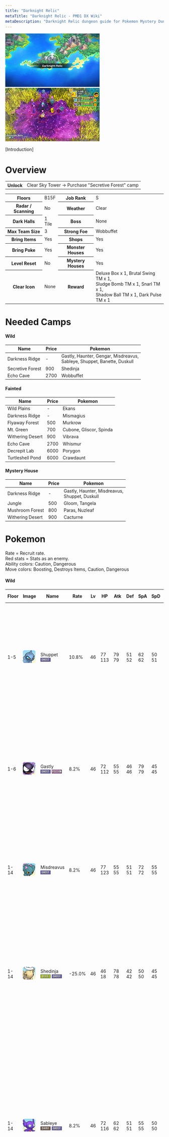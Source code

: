 ```yaml
---
title: "Darknight Relic"
metaTitle: "Darknight Relic - PMD1 DX Wiki"
metaDescription: "Darknight Relic dungeon guide for Pokemon Mystery Dungeon: Rescue Team DX."
---
```


<div class="pageTopImage dungeonPageTopImage2">
  <img src="../images/areas/darknight_relic.jpg"/><img src="../images/areas/darknight_relic_2.jpg"/>
</div>

[Introduction]

# Overview

<table class="dungeonOverview">
  <tr>
    <th>Unlock</th>
    <td class="highlightYellow">Clear Sky Tower → Purchase "Secretive Forest" camp</td>
  </tr>
</table>

<table class="dungeonTable">
  <tr>
    <th>Floors</th>
    <td>B15F</td>
    <th>Job Rank</th>
    <td>S</td>
  </tr>
  <tr>
    <th>Radar / Scanning</th>
    <td>No</td>
    <th>Weather</th>
    <td>Clear</td>
  </tr>
  <tr>
    <th>Dark Halls</th>
    <td>1 Tile</td>
    <th>Boss</th>
    <td>None</td>
  </tr>
  <tr>
    <th>Max Team Size</th>
    <td>3</td>
    <th>Strong Foe</th>
    <td>Wobbuffet</td>
  </tr>
  <tr>
    <th>Bring Items</th>
    <td>Yes</td>
    <th>Shops</th>
    <td>Yes</td>
  </tr>
  <tr>
    <th>Bring Poke</th>
    <td>Yes</td>
    <th>Monster Houses</th>
    <td>Yes</td>
  </tr>
  <tr>
    <th>Level Reset</th>
    <td>No</td>
    <th>Mystery Houses</th>
    <td>Yes</td>
  </tr>
  <tr>
    <th>Clear Icon</th>
    <td>None</td>
    <th>Reward</th>
    <td>Deluxe Box x 1, Brutal Swing TM x 1,<br/>Sludge Bomb TM x 1, Snarl TM x 1,<br/>Shadow Ball TM x 1, Dark Pulse TM x 1</td>
  </tr>
</table>

# Needed Camps

#### Wild

|Name|Price|Pokemon|
|-|-|-|
|Darkness Ridge|-|Gastly, Haunter, Gengar, Misdreavus,<br/>Sableye, Shuppet, Banette, Duskull|
|Secretive Forest|900|Shedinja|
|Echo Cave|2700|Wobbuffet|

#### Fainted

|Name|Price|Pokemon|
|-|-|-|
|Wild Plains|-|Ekans|
|Darkness Ridge|-|Mismagius|
|Flyaway Forest|500|Murkrow|
|Mt. Green|700|Cubone, Gliscor, Spinda|
|Withering Desert|900|Vibrava|
|Echo Cave|2700|Whismur|
|Decrepit Lab|6000|Porygon|
|Turtleshell Pond|6000|Crawdaunt|

#### Mystery House

|Name|Price|Pokemon|
|-|-|-|
|Darkness Ridge|-|Gastly, Haunter, Misdreavus,<br/>Shuppet, Duskull|
|Jungle|500|Gloom, Tangela|
|Mushroom Forest|800|Paras, Nuzleaf|
|Withering Desert|900|Cacturne|

# Pokemon

Rate = Recruit rate.<br/>Red stats = Stats as an enemy.<br/>Ability colors: <span class="highlightYellow">Caution</span>, <span class="highlightOrange">Dangerous</span><br/>Move colors: <span class="boost">Boosting</span>, <span class="item">Destroys Items</span>, <span class="caution">Caution</span>, <span class="extreme">Dangerous</span>

#### Wild

|Floor|Image|Name|Rate|Lv|HP|Atk|Def|SpA|SpD|Spe|Exp|Ability + Moves|
|-|-|-|-|-|-|-|-|-|-|-|-|-|
|1-5|![Shuppet](../images/pokemon/353.png)|Shuppet<br/>![Ghost](../images/type/ghost.gif)|10.8%|46|77<br/><span class="redText">113</span>|79<br/><span class="redText">79</span>|51<br/><span class="redText">52</span>|62<br/><span class="redText">62</span>|50<br/><span class="redText">51</span>|73<br/><span class="redText">73</span>|118|Insomnia or Frisk<br/>Knock Off / Screech / Night Shade /<br/>Grudge / Will-O-Wisp / Feint Attack /<br/>Hex / Curse / Shadow Ball / Embargo /<br/>Spite / Sucker Punch / Shadow Sneak /<br/>Snatch|
|1-6|![Gastly](../images/pokemon/092.png)|Gastly<br/>![Ghost](../images/type/ghost.gif) ![Poison](../images/type/poison.gif)|8.2%|46|72<br/><span class="redText">112</span>|55<br/><span class="redText">55</span>|46<br/><span class="redText">46</span>|79<br/><span class="redText">79</span>|45<br/><span class="redText">45</span>|69<br/><span class="redText">69</span>|104|Levitate<br/>Hypnosis / Lick / Spite / Mean Look /<br/>Curse / Night Shade / Confuse Ray /<br/>Dark Pulse / Payback / Shadow Ball /<br/>Sucker Punch / Destiny Bond / Hex /<br/>Dream Eater|
|1-14|![Misdreavus](../images/pokemon/200.png)|Misdreavus<br/>![Ghost](../images/type/ghost.gif)|8.2%|46|77<br/><span class="redText">123</span>|55<br/><span class="redText">55</span>|51<br/><span class="redText">51</span>|72<br/><span class="redText">72</span>|55<br/><span class="redText">55</span>|88<br/><span class="redText">88</span>|119|Levitate<br/>Payback / Psywave / Spite / Pain Split /<br/>Confuse Ray / Mean Look / Psybeam /<br/>Hex / Astonish / Growl / Perish Song /<br/>Shadow Ball|
|1-14|![Shedinja](../images/pokemon/292.png)|Shedinja<br/>![Bug](../images/type/bug.gif) ![Ghost](../images/type/ghost.gif)|-25.0%|46|46<br/><span class="redText">18</span>|78<br/><span class="redText">78</span>|42<br/><span class="redText">42</span>|50<br/><span class="redText">50</span>|45<br/><span class="redText">45</span>|92<br/><span class="redText">92</span>|117|Wonder Guard<br/>Harden / Absorb / Spite / Heal Block /<br/>Sand Attack / Fury Swipes / Grudge /<br/>Mind Reader / Scratch / Shadow Ball /<br/>Shadow Sneak / Phantom Force /<br/>Confuse Ray|
|1-14|![Sableye](../images/pokemon/302.png)|Sableye<br/>![Dark](../images/type/dark.gif) ![Ghost](../images/type/ghost.gif)|8.2%|46|72<br/><span class="redText">116</span>|62<br/><span class="redText">62</span>|51<br/><span class="redText">51</span>|55<br/><span class="redText">55</span>|50<br/><span class="redText">50</span>|79<br/><span class="redText">79</span>|121|Keen Eye or Stall<br/>Leer / Scratch / Shadow Ball / Detect /<br/>Night Shade / Astonish / Fury Swipes /<br/>Feint Attack / Fake Out / Punishment /<br/>Knock Off / Confuse Ray / Mean Look /<br/>Zen Headbutt / Power Gem / Quash /<br/>Foresight / Foul Play / Shadow Claw /<br/>Shadow Sneak<br/><span class="orangeText">※ Can Mega Evolve.</span>|
|6-10|![Banette](../images/pokemon/354.png)|Banette<br/>![Ghost](../images/type/ghost.gif)|8.2%|46|77<br/><span class="redText">127</span>|79<br/><span class="redText">79</span>|51<br/><span class="redText">53</span>|62<br/><span class="redText">62</span>|50<br/><span class="redText">52</span>|73<br/><span class="redText">73</span>|122|Insomnia or Frisk<br/>Knock Off / Screech / Night Shade /<br/>Grudge / Will-O-Wisp / Feint Attack /<br/>Hex / Curse / Shadow Ball / Embargo /<br/>Spite / Sucker Punch / Shadow Sneak /<br/>Snatch / Phantom Force<br/><span class="orangeText">※ Can Mega Evolve.</span>|
|6-14<br/><span class="highlightOrange">Foe</span>|![Wobbuffet](../images/pokemon/202.png)<br/><br/>![Shiny](../images/shiny/202.png)|Wobbuffet<br/>![Psychic](../images/type/psychic.gif)|-6.4%|60|109<br/><span class="redText">560</span>|55<br/><span class="redText">150</span>|55<br/><span class="redText">80</span>|55<br/><span class="redText">150</span>|50<br/><span class="redText">80</span>|95<br/><span class="redText">200</span>|800|Shadow Tag<br/>Counter / Mirror Coat / Safeguard /<br/>Destiny Bond<br/><span class="orangeText">※ Friend Bow required to recruit.</span>|
|7-10|![Haunter](../images/pokemon/093.png)|Haunter<br/>![Ghost](../images/type/ghost.gif) ![Poison](../images/type/poison.gif)|8.2%|46|72<br/><span class="redText">131</span>|55<br/><span class="redText">55</span>|46<br/><span class="redText">46</span>|79<br/><span class="redText">79</span>|45<br/><span class="redText">45</span>|69<br/><span class="redText">69</span>|107|Levitate<br/>Hypnosis / Lick / Spite / Mean Look /<br/>Curse / Night Shade / Confuse Ray /<br/>Dark Pulse / Payback / Shadow Ball /<br/>Sucker Punch / Shadow Punch /<br/>Dream Eater|
|11-14|![Duskull](../images/pokemon/355.png)|Duskull<br/>![Ghost](../images/type/ghost.gif)|10.8%|46|72<br/><span class="redText">139</span>|66<br/><span class="redText">66</span>|71<br/><span class="redText">71</span>|55<br/><span class="redText">55</span>|65<br/><span class="redText">65</span>|76<br/><span class="redText">76</span>|140|Levitate<br/>Night Shade / Disable / Mean Look /<br/>Astonish / Foresight / Will-O-Wisp /<br/>Pursuit / Confuse Ray / Curse / Hex /<br/>Leer / Shadow Sneak / Shadow Ball|
|12-14|![Gengar](../images/pokemon/094.png)|Gengar<br/>![Ghost](../images/type/ghost.gif) ![Poison](../images/type/poison.gif)|14.4%|46|72<br/><span class="redText">130</span>|55<br/><span class="redText">55</span>|46<br/><span class="redText">46</span>|79<br/><span class="redText">79</span>|45<br/><span class="redText">45</span>|69<br/><span class="redText">69</span>|120|Cursed Body<br/>Hypnosis / Lick / Spite / Mean Look /<br/>Curse / Night Shade / Confuse Ray /<br/>Dark Pulse / Payback / Shadow Ball /<br/>Sucker Punch / Shadow Punch /<br/>Dream Eater<br/><span class="orangeText">※ Can Mega Evolve.</span>|

#### Fainted

|Image|Name|Lv|HP|Atk|Def|SpA|SpD|Spe|
|-|-|-|-|-|-|-|-|-|
|![Ekans](../images/pokemon/023.png)|Ekans<br/>![Poison](../images/type/poison.gif)|48|78|63|51|56|51|77|
|![Cubone](../images/pokemon/104.png)|Cubone<br/>![Ground](../images/type/ground.gif)|48|78|61|62|49|51|64|
|![Porygon](../images/pokemon/137.png)|Porygon<br/>![Normal](../images/type/normal.gif)|48|78|63|56|83|56|74|
|![Murkrow](../images/pokemon/198.png)|Murkrow<br/>![Dark](../images/type/dark.gif) ![Flying](../images/type/flying.gif)|48|86|81|46|73|46|86|
|![Mismagius](../images/pokemon/429.png)|Mismagius<br/>![Ghost](../images/type/ghost.gif)|50|80|57|52|75|57|96|
|![Gliscor](../images/pokemon/472.png)|Gliscor<br/>![Ground](../images/type/ground.gif) ![Flying](../images/type/flying.gif)|48|78|73|66|49|51|71|
|![Whismur](../images/pokemon/293.png)|Whismur<br/>![Normal](../images/type/normal.gif)|48|81|68|46|61|46|83|
|![Spinda](../images/pokemon/327.png)|Spinda<br/>![Normal](../images/type/normal.gif)|48|78|56|51|56|51|65|
|![Vibrava](../images/pokemon/329.png)|Vibrava<br/>![Ground](../images/type/ground.gif) ![Dragon](../images/type/dragon.gif)|48|76|68|46|58|46|68|
|![Crawdaunt](../images/pokemon/342.png)|Crawdaunt<br/>![Water](../images/type/water.gif) ![Dark](../images/type/dark.gif)|50|80|82|57|65|47|67|

#### Mystery House

|Image|Name|Image|Name|Image|Name|Image|Name|Image|Name|
|-|-|-|-|-|-|-|-|-|-|
|![Gloom](../images/pokemon/044.png)|Gloom<br/>![Grass](../images/type/grass.gif) ![Poison](../images/type/poison.gif)|![Paras](../images/pokemon/046.png)|Paras<br/>![Bug](../images/type/bug.gif) ![Grass](../images/type/grass.gif)|![Gastly](../images/pokemon/092.png)|Gastly<br/>![Ghost](../images/type/ghost.gif) ![Poison](../images/type/poison.gif)|![Haunter](../images/pokemon/093.png)|Haunter<br/>![Ghost](../images/type/ghost.gif) ![Poison](../images/type/poison.gif)|![Tangela](../images/pokemon/114.png)|Tangela<br/>![Grass](../images/type/grass.gif)|
|![Misdreavus](../images/pokemon/200.png)|Misdreavus<br/>![Ghost](../images/type/ghost.gif)|![Nuzleaf](../images/pokemon/274.png)|Nuzleaf<br/>![Grass](../images/type/grass.gif) ![Dark](../images/type/dark.gif)|![Cacturne](../images/pokemon/332.png)|Cacturne<br/>![Grass](../images/type/grass.gif) ![Dark](../images/type/dark.gif)|![Shuppet](../images/pokemon/353.png)|Shuppet<br/>![Ghost](../images/type/ghost.gif)|![Duskull](../images/pokemon/355.png)|Duskull<br/>![Ghost](../images/type/ghost.gif)|

# Items

#### Floor

|Name|Floors|Rate|
|-|-|-|
|Efficient Bandanna|1-14|0.87%|
|Goggle Specs|1-14|0.218%|
|Gold Ribbon|1-14|0.0218%|
|Heal Ribbon|1-14|0.218%|
|Insomniscope|1-14|0.218%|
|Joy Ribbon|1-14|0.218%|
|Nullify Bandanna|1-14|0.435%|
|Pecha Scarf|1-14|0.218%|
|Persim Band|1-14|0.218%|
|Recovery Scarf|1-14|0.218%|
|Scope Lens|1-14|0.218%|
|Weather Band|1-14|0.218%|
|X-Ray Specs|1-14|0.218%|
|Apple|1-14|8.77%|
|Poke|1-14|61.4%|
|Max Elixir|1-14|1.35%|
|Max Ether|1-14|4.5%|
|Blast Seed|1-14|0.933%|
|Cheri Berry|1-14|0.933%|
|Chesto Berry|1-14|0.467%|
|Empowerment Seed|1-14|0.933%|
|Eyedrop Seed|1-14|1.87%|
|Oran Berry|1-14|4.67%|
|Pecha Berry|1-14|2.33%|
|Rawst Berry|1-14|1.4%|
|Sleep Seed|1-14|0.933%|
|Stun Seed|1-14|0.467%|
|Tiny Reviver Seed|1-14|1.4%|
|Totter Seed|1-14|0.467%|
|Training Seed|1-14|0.233%|
|Warp Seed|1-14|0.467%|
|Confuse Wand|1-14|0.154%|
|Guiding Wand|1-14|0.154%|
|HP-Swap Wand|1-14|0.154%|
|Petrify Wand|1-14|0.154%|
|Pounce Wand|1-14|0.307%|
|Slow Wand|1-14|0.154%|
|Slumber Wand|1-14|0.307%|
|Stayaway Wand|1-14|0.461%|
|Surround Wand|1-14|0.307%|
|Switcher Wand|1-14|0.154%|
|Tunnel Wand|1-14|0.154%|
|Two-Edged Wand|1-14|0.154%|
|Warp Wand|1-14|0.154%|
|Whirlwind Wand|1-14|0.154%|

#### Shop

|Name|Rate|
|-|-|
|Efficient Bandanna|2.28%|
|Goggle Specs|0.571%|
|Heal Ribbon|0.571%|
|Insomniscope|0.571%|
|Joy Ribbon|0.571%|
|Nullify Bandanna|1.15%|
|Pecha Scarf|0.571%|
|Persim Band|0.571%|
|Prosper Ribbon|0.571%|
|Recovery Scarf|0.571%|
|Scope Lens|0.571%|
|Weather Band|0.571%|
|X-Ray Specs|0.571%|
|Evolution Crystal|5.83%|
|Big Apple|6.8%|
|All Dodge Orb|0.418%|
|All Power-Up Orb|0.418%|
|All Protect Orb|0.418%|
|Bank Orb|0.418%|
|Cleanse Orb|2.09%|
|Decoy Orb|0.418%|
|Drought Orb|0.418%|
|Evasion Orb|0.418%|
|Foe-Hold Orb|0.418%|
|Foe-Seal Orb|0.418%|
|Health Orb|0.418%|
|Helper Orb|0.418%|
|Inviting Orb|0.418%|
|Lasso Orb|0.418%|
|Mobile Orb|0.418%|
|Monster Orb|0.418%|
|Nullify Orb|0.418%|
|One-Room Orb|0.418%|
|One-Shot Orb|0.418%|
|Rare Quality Orb|0.418%|
|Reset Orb|0.418%|
|Revive All Orb|0.418%|
|See-Trap Orb|0.418%|
|Spurn Orb|0.418%|
|Trapbust Orb|0.418%|
|Weather Lock Orb|0.418%|
|Wigglytuff Orb|2.09%|
|Max Elixir|9.71%|
|Ban Seed|0.868%|
|Cheri Berry|1.74%|
|Chesto Berry|1.74%|
|Decoy Seed|0.868%|
|Empowerment Seed|1.74%|
|Energy Seed|0.868%|
|Pecha Berry|4.35%|
|Pure Seed|0.868%|
|Quick Seed|2.6%|
|Rawst Berry|2.6%|
|Reviver Seed|0.868%|
|Stun Seed|1.74%|
|Tiny Reviver Seed|2.6%|
|Violent Seed|0.868%|
|Iron Spike|4.85%|
|Geo Pebble|4.85%|
|(Random TM)|9.71%|
|Guiding Wand|1.29%|
|HP-Swap Wand|0.648%|
|Pounce Wand|1.29%|
|Slow Wand|1.29%|
|Stayaway Wand|1.29%|
|Surround Wand|1.29%|
|Tunnel Wand|1.29%|
|Two-Edged Wand|0.648%|
|Warp Wand|0.648%|

# Traps

|Name|
|-|
|Wonder Tile|
|Training Switch|
|Grudge Trap|
|Sticky Trap|
|Spin Trap|
|Seal Trap|
|Pokemon Trap|
|Random Trap|
|Summon Trap|
|Apple Trap|
|Warp Trap|
|PP Leech Trap|
